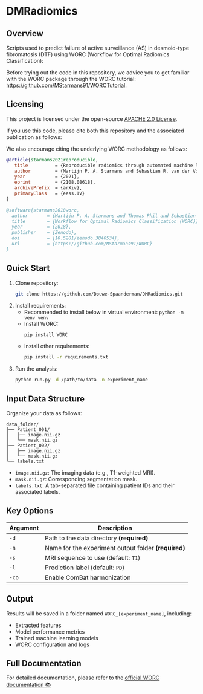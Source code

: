 # DMRadiomics

## Overview  
Scripts used to predict failure of active surveillance (AS) in desmoid-type fibromatosis (DTF) using WORC (Workflow for Optimal Radiomics Classification): <PLACEHOLDER>

Before trying out the code in this repository, we advice you to get
familiar with the WORC package through the WORC tutorial:
https://github.com/MStarmans91/WORCTutorial.

## Licensing
This project is licensed under the open-source [APACHE 2.0 License](LICENSE).

If you use this code, please cite both this repository and the associated publication as follows:
<PLACEHOLDER>

We also encourage citing the underlying WORC methodology as follows:
```bibtex
@article{starmans2021reproducible,
   title          = {Reproducible radiomics through automated machine learning validated on twelve clinical applications}, 
   author         = {Martijn P. A. Starmans and Sebastian R. van der Voort and Thomas Phil and Milea J. M. Timbergen and Melissa Vos and Guillaume A. Padmos and Wouter Kessels and David    Hanff and Dirk J. Grunhagen and Cornelis Verhoef and Stefan Sleijfer and Martin J. van den Bent and Marion Smits and Roy S. Dwarkasing and Christopher J. Els and Federico Fiduzi and Geert J. L. H. van Leenders and Anela Blazevic and Johannes Hofland and Tessa Brabander and Renza A. H. van Gils and Gaston J. H. Franssen and Richard A. Feelders and Wouter W. de Herder and Florian E. Buisman and Francois E. J. A. Willemssen and Bas Groot Koerkamp and Lindsay Angus and Astrid A. M. van der Veldt and Ana Rajicic and Arlette E. Odink and Mitchell Deen and Jose M. Castillo T. and Jifke Veenland and Ivo Schoots and Michel Renckens and Michail Doukas and Rob A. de Man and Jan N. M. IJzermans and Razvan L. Miclea and Peter B. Vermeulen and Esther E. Bron and Maarten G. Thomeer and Jacob J. Visser and Wiro J. Niessen and Stefan Klein},
   year           = {2021},
   eprint         = {2108.08618},
   archivePrefix  = {arXiv},
   primaryClass   = {eess.IV}
}

@software{starmans2018worc,
  author       = {Martijn P. A. Starmans and Thomas Phil and Sebastian R. van der Voort and Stefan Klein},
  title        = {Workflow for Optimal Radiomics Classification (WORC)},
  year         = {2018},
  publisher    = {Zenodo},
  doi          = {10.5281/zenodo.3840534},
  url          = {https://github.com/MStarmans91/WORC}
}
```

## Quick Start  
1. Clone repository:
   ```bash
   git clone https://github.com/Douwe-Spaanderman/DMRadiomics.git
   ```
2. Install requirements:
    - Recommended to install below in virtual environment: ```python -m venv venv```
    - Install WORC:
        ```bash
        pip install WORC
        ```
    - Install other requirements:
        ```bash
        pip install -r requirements.txt
        ```
3. Run the analysis:
    ```bash
    python run.py -d /path/to/data -n experiment_name
    ```

## Input Data Structure

Organize your data as follows:

```
data_folder/
├── Patient_001/
│   ├── image.nii.gz
│   └── mask.nii.gz
├── Patient_002/
│   ├── image.nii.gz
│   └── mask.nii.gz
└── labels.txt
```

- `image.nii.gz`: The imaging data (e.g., T1-weighted MRI).
- `mask.nii.gz`: Corresponding segmentation mask.
- `labels.txt`: A tab-separated file containing patient IDs and their associated labels.

## Key Options

| Argument | Description |
|----------|-------------|
| `-d`     | Path to the data directory **(required)** |
| `-n`     | Name for the experiment output folder **(required)** |
| `-s`     | MRI sequence to use (default: `T1`) |
| `-l`     | Prediction label (default: `PD`) |
| `-co`    | Enable ComBat harmonization |

## Output

Results will be saved in a folder named `WORC_[experiment_name]`, including:

- Extracted features  
- Model performance metrics  
- Trained machine learning models  
- WORC configuration and logs

## Full Documentation

For detailed documentation, please refer to the [official WORC documentation 📚]( https://worc.readthedocs.io/)
